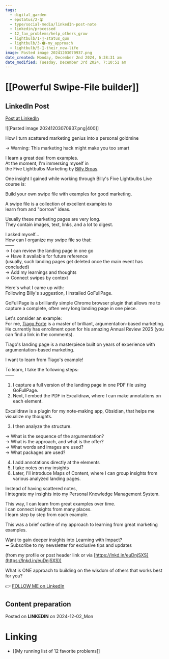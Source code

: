 ```yaml
---
tags:
  - digital_garden
  - epstatus/2-🪴
  - type/social-media/linkedIn-post-note
  - linkedin/processed
  - 12_fav_problems/help_others_grow
  - lightbulb/1-🔴-status_quo
  - lightbulb/3-🟠-my_approach
  - lightbulb/5-🔵-their_new-life
image: Pasted image 20241203070937.png
date_created: Monday, December 2nd 2024, 6:38:31 am
date_modified: Tuesday, December 3rd 2024, 7:10:51 am
---
```

# [[Powerful Swipe-File builder]]
## LinkedIn Post
[Post at LinkedIn](https://www.linkedin.com/posts/sebastiankamilli_how-i-turn-scattered-marketing-genius-into-activity-7269244414424662016-5GBL?utm_source=share&utm_medium=member_desktop)
  
![[Pasted image 20241203070937.png|400]]

How I turn scattered marketing genius into a personal goldmine  
  
→ Warning: This marketing hack might make you too smart  
  
I learn a great deal from examples.  
At the moment, I'm immersing myself in  
the Five Lightbulbs Marketing by [Billy Broas](https://www.linkedin.com/in/billybroas/).  
  
One insight I gained while working through Billy's Five Lightbulbs Live course is:  
  
Build your own swipe file with examples for good marketing.  
  
A swipe file is a collection of excellent examples to  
learn from and "borrow" ideas.  
  
Usually these marketing pages are very long.  
They contain images, text, links, and a lot to digest.  
  
I asked myself...  
How can I organize my swipe file so that:  
——  
→ I can review the landing page in one go  
→ Have it available for future reference  
(usually, such landing pages get deleted once the main event has concluded)  
→ Add my learnings and thoughts  
→ Connect swipes by context  
  
Here's what I came up with:  
Following Billy's suggestion, I installed GoFullPage.  
  
GoFullPage is a brilliantly simple Chrome browser plugin that allows me to capture a complete, often very long landing page in one piece.  
  
Let's consider an example:  
For me, [](https://www.linkedin.com/in/ACoAAAKCWZYB0BJT397p4ZgCANFOp93epEb3djc)[Tiago Forte](https://www.linkedin.com/in/tiagoforte/) is a master of brilliant, argumentation-based marketing.  
He currently has enrollment open for his amazing Annual Review 2025 (you can find a link in the comments).  

Tiago's landing page is a masterpiece built on years of experience with argumentation-based marketing.  
  
I want to learn from Tiago's example!  
  
To learn, I take the following steps:  
——  
1) I capture a full version of the landing page in one PDF file using GoFullPage.  
2) Next, I embed the PDF in Excalidraw, where I can make annotations on each element.  
  
Excalidraw is a plugin for my note-making app, Obsidian, that helps me visualize my thoughts.  
  
3) I then analyze the structure.  
  
→ What is the sequence of the argumentation?  
→ What is the approach, and what is the offer?  
→ What words and images are used?  
→ What packages are used?  
  
4) I add annotations directly at the elements  
5) I take notes on my insights  
6) Later, I'll introduce Maps of Content, where I can group insights from various analyzed landing pages.  
  
Instead of having scattered notes,  
I integrate my insights into my Personal Knowledge Management System.  
  
This way, I can learn from great examples over time.  
I can connect insights from many places.  
I learn step by step from each example.  
  
This was a brief outline of my approach to learning from great marketing examples.  

Want to gain deeper insights into Learning with Impact?  
➠ Subscribe to my newsletter for exclusive tips and updates  
  
(from my profile or post header link or via [https://lnkd.in/euDnjSXS](https://lnkd.in/euDnjSXS))  

What is ONE approach to building on the wisdom of others that works best for you?

👉 [FOLLOW ME on LinkedIn](https://www.linkedin.com/comm/mynetwork/discovery-see-all?usecase=PEOPLE_FOLLOWS&followMember=sebastiankamilli)

## Content preparation

Posted on **LINKEDIN** on 2024-12-02_Mon
# Linking
+ [[My running list of 12 favorite problems]]